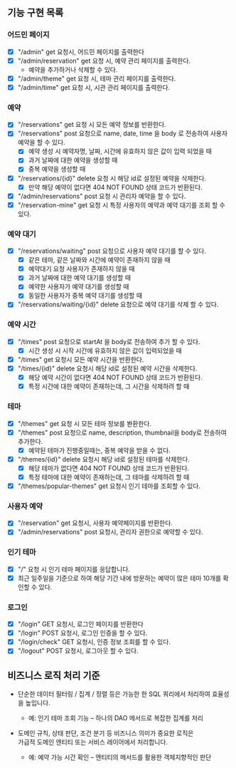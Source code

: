 ## 기능 구현 목록

### 어드민 페이지

- [x] "/admin" get 요청시, 어드민 페이지를 출력한다
- [x] "/admin/reservation" get 요청 시, 예약 관리 페이지를 출력한다.
    - 예약을 추가하거나 삭제할 수 있다.
- [x] "/admin/theme" get 요청 시, 테마 관리 페이지를 출력한다.
- [x] "/admin/time" get 요청 시, 시관 관리 페이지를 출력한다.

### 예약
- [x] "/reservations" get 요청 시 모든 예약 정보를 반환한다.
- [x] "/reservations" post 요청으로 name, date, time 을 body 로 전송하여 사용자 예약을 할 수 있다.
    - [x] 예약 생성 시 예약자명, 날짜, 시간에 유효하지 않은 값이 입력 되었을 때
    - [x] 과거 날짜에 대한 예약을 생성할 때
    - [x] 중복 예약을 생성할 때
- [x] "/reservations/{id}" delete 요청 시 해당 id로 설정된 예약을 삭제한다.
    - [x] 만약 해당 예약이 없다면 404 NOT FOUND 상태 코드가 반환된다.
- [x] "/admin/reservations" post 요청 시 관리자 예약을 할 수 있다.
- [x] "/reservation-mine" get 요청 시 특정 사용자의 예약과 예약 대기를 조회 할 수 있다.

### 예약 대기
- [x] "/reservations/waiting" post 요청으로 사용자 예약 대기를 할 수 있다.
  - [x] 같은 테마, 같은 날짜와 시간에 예약이 존재하지 않을 때
  - [x] 예약대기 요청 사용자가 존재하지 않을 때
  - [x] 과거 날짜에 대한 예약 대기를 생성할 때
  - [x] 예약한 사용자가 예약 대기를 생성할 때
  - [x] 동일한 사용자가 중복 예약 대기를 생성할 때
- [x] "/reservations/waiting/{id}" delete 요청으로 예약 대기를 삭제 할 수 있다.

### 예약 시간

- [x] "/times" post 요청으로 startAt 을 body로 전송하여 추가 할 수 있다.
    - [x] 시간 생성 시 시작 시간에 유효하지 않은 값이 입력되었을 때
- [x] "/times" get 요청시 모든 예약 시간을 반환한다.
- [x] "/times/{id}" delete 요청시 해당 id로 설정된 예약 시간을 삭제한다.
    - [x] 해당 예약 시간이 없다면 404 NOT FOUND 상태 코드가 반환된다.
    - [x] 특정 시간에 대한 예약이 존재하는데, 그 시간을 삭제하려 할 때

### 테마

- [x] "/themes" get 요청 시 모든 테마 정보를 봔환한다.
- [x] "/themes" post 요청으로 name, description, thumbnail을 body로 전송하여 추가한다.
    - [x] 예약된 테마가 진행중일때는, 중복 예약을 받을 수 없다.
- [x] "/themes/{id}" delete 요청시 해당 id로 설정된 테마를 삭제한다.
    - [x] 해당 테마가 없다면 404 NOT FOUND 상태 코드가 반환된다.
    - [x] 특정 테마에 대한 예약이 존재하는데, 그 테마를 삭제하려 할 때
- [x] "/themes/popular-themes" get 요청시 인기 테마를 조회할 수 있다.

### 사용자 예약

- [x] "/reservation" get 요청시, 사용자 예약페이지를 반환한다.
- [x] "/admin/reservations" post 요청시, 관리자 권한으로 예약할 수 있다.

### 인기 테마

- [x] "/" 요청 시 인기 테마 페이지를 응답합니다.
- [x] 최근 일주일을 기준으로 하여 해당 기간 내에 방문하는 예약이 많은 테마 10개를 확인할 수 있다.

### 로그인

- [x] "/login" GET 요청시, 로그인 페이지를 반환한다
- [x] "/login" POST 요청시, 로그인 인증을 할 수 있다.
- [x] "/login/check" GET 요청시, 인증 정보 조회를 할 수 있다.
- [x] "/logout" POST 요청시, 로그아웃 할 수 있다.

## 비즈니스 로직 처리 기준

- 단순한 데이터 필터링 / 집계 / 정렬 등은 가능한 한 SQL 쿼리에서 처리하여 효율성을 높입니다.
    - 예: 인기 테마 조회 기능 – 하나의 DAO 메서드로 복잡한 집계를 처리

- 도메인 규칙, 상태 판단, 조건 분기 등 비즈니스 의미가 중요한 로직은  
  가급적 도메인 엔티티 또는 서비스 레이어에서 처리합니다.
    - 예: 예약 가능 시간 확인 – 엔티티의 메서드를 활용한 객체지향적인 판단


